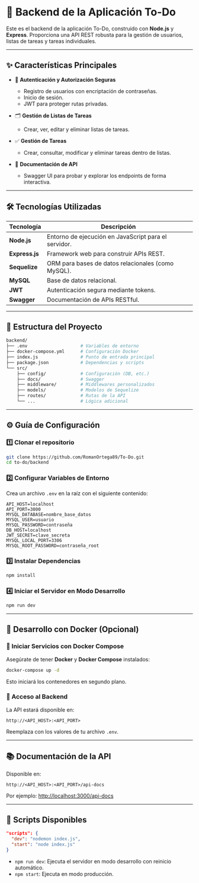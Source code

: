 # 📝 Backend de la Aplicación To-Do

Este es el backend de la aplicación To-Do, construido con **Node.js** y **Express**. Proporciona una API REST robusta para la gestión de usuarios, listas de tareas y tareas individuales.

---

## ✨ Características Principales

- 🔐 **Autenticación y Autorización Seguras**

  - Registro de usuarios con encriptación de contraseñas.
  - Inicio de sesión.
  - JWT para proteger rutas privadas.

- 🗂️ **Gestión de Listas de Tareas**

  - Crear, ver, editar y eliminar listas de tareas.

- ✅ **Gestión de Tareas**

  - Crear, consultar, modificar y eliminar tareas dentro de listas.

- 📘 **Documentación de API**
  - Swagger UI para probar y explorar los endpoints de forma interactiva.

---

## 🛠️ Tecnologías Utilizadas

| Tecnología     | Descripción                                          |
| -------------- | ---------------------------------------------------- |
| **Node.js**    | Entorno de ejecución en JavaScript para el servidor. |
| **Express.js** | Framework web para construir APIs REST.              |
| **Sequelize**  | ORM para bases de datos relacionales (como MySQL).   |
| **MySQL**      | Base de datos relacional.                            |
| **JWT**        | Autenticación segura mediante tokens.                |
| **Swagger**    | Documentación de APIs RESTful.                       |

---

## 📂 Estructura del Proyecto

```bash
backend/
├── .env                    # Variables de entorno
├── docker-compose.yml      # Configuración Docker
├── index.js                # Punto de entrada principal
├── package.json            # Dependencias y scripts
└── src/
    ├── config/             # Configuración (DB, etc.)
    ├── docs/               # Swagger
    ├── middleware/         # Middlewares personalizados
    ├── models/             # Modelos de Sequelize
    ├── routes/             # Rutas de la API
    └── ...                 # Lógica adicional
```

---

## ⚙️ Guía de Configuración

### 1️⃣ Clonar el repositorio

```bash
git clone https://github.com/RomanOrtega89/To-Do.git
cd to-do/backend
```

### 2️⃣ Configurar Variables de Entorno

Crea un archivo `.env` en la raíz con el siguiente contenido:

```env
API_HOST=localhost
API_PORT=3000
MYSQL_DATABASE=nombre_base_datos
MYSQL_USER=usuario
MYSQL_PASSWORD=contraseña
DB_HOST=localhost
JWT_SECRET=clave_secreta
MYSQL_LOCAL_PORT=3306
MYSQL_ROOT_PASSWORD=contraseña_root
```

### 3️⃣ Instalar Dependencias

```bash
npm install
```

### 4️⃣ Iniciar el Servidor en Modo Desarrollo

```bash
npm run dev
```

---

## 🐳 Desarrollo con Docker (Opcional)

### 🔹 Iniciar Servicios con Docker Compose

Asegúrate de tener **Docker** y **Docker Compose** instalados:

```bash
docker-compose up -d
```

Esto iniciará los contenedores en segundo plano.

### 🔹 Acceso al Backend

La API estará disponible en:

```
http://<API_HOST>:<API_PORT>
```

Reemplaza con los valores de tu archivo `.env`.

---

## 📚 Documentación de la API

Disponible en:

```
http://<API_HOST>:<API_PORT>/api-docs
```

Por ejemplo:
[http://localhost:3000/api-docs](http://localhost:3000/api-docs)

---

## 🧪 Scripts Disponibles

```json
"scripts": {
  "dev": "nodemon index.js",
  "start": "node index.js"
}
```

- `npm run dev`: Ejecuta el servidor en modo desarrollo con reinicio automático.
- `npm start`: Ejecuta en modo producción.
